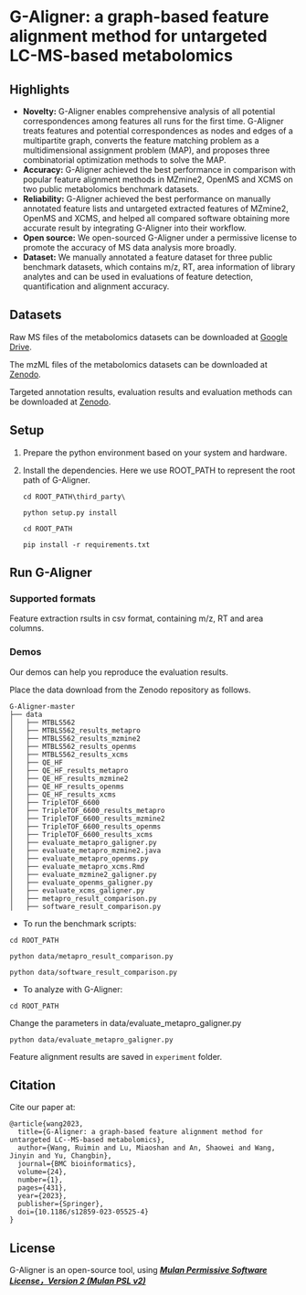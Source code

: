 # G-Aligner: a graph-based feature alignment method for untargeted LC-MS-based metabolomics


## Highlights
- **Novelty:** G-Aligner enables comprehensive analysis of all potential correspondences among features all runs for the first time. G-Aligner treats features and potential correspondences as nodes and edges of a multipartite graph, converts the feature matching problem as a multidimensional assignment problem (MAP), and proposes three combinatorial optimization methods to solve the MAP.
- **Accuracy:** G-Aligner achieved the best performance in comparison with popular feature alignment methods in MZmine2, OpenMS and XCMS on two public metabolomics benchmark datasets.
- **Reliability:** G-Aligner achieved the best performance on manually annotated feature lists and untargeted extracted features of MZmine2, OpenMS and XCMS, and helped all compared software obtaining more accurate result by integrating G-Aligner into their workflow.
- **Open source:** We open-sourced G-Aligner under a permissive license to promote the accuracy of MS data analysis more broadly.
- **Dataset:** We manually annotated a feature dataset for three public benchmark datasets, which contains m/z, RT, area information of library analytes and can be used in evaluations of feature detection, quantification and alignment accuracy.

## Datasets
Raw MS files of the metabolomics datasets can be downloaded at [Google Drive](https://drive.google.com/drive/folders/1PRDIvihGFgkmErp2fWe41UR2Qs2VY_5G).

The mzML files of the metabolomics datasets can be downloaded at [Zenodo](https://doi.org/10.5281/zenodo.8313034).

Targeted annotation results, evaluation results and evaluation methods can be downloaded at [Zenodo](https://doi.org/10.5281/zenodo.8313034).


## Setup
1. Prepare the python environment based on your system and hardware.
   
2. Install the dependencies. Here we use ROOT_PATH to represent the root path of G-Aligner.
    
    ```cd ROOT_PATH\third_party\```

    ```python setup.py install```
   
    ```cd ROOT_PATH```
   
    ```pip install -r requirements.txt```



## Run G-Aligner

### Supported formats
Feature extraction rsults in csv format, containing m/z, RT and area columns.

### Demos
Our demos can help you reproduce the evaluation results.

Place the data download from the Zenodo repository as follows.
```
G-Aligner-master
├── data
│   ├── MTBLS562
│   ├── MTBLS562_results_metapro
│   ├── MTBLS562_results_mzmine2
│   ├── MTBLS562_results_openms
│   ├── MTBLS562_results_xcms
│   ├── QE_HF
│   ├── QE_HF_results_metapro
│   ├── QE_HF_results_mzmine2
│   ├── QE_HF_results_openms
│   ├── QE_HF_results_xcms
│   ├── TripleTOF_6600
│   ├── TripleTOF_6600_results_metapro
│   ├── TripleTOF_6600_results_mzmine2
│   ├── TripleTOF_6600_results_openms
│   ├── TripleTOF_6600_results_xcms
│   ├── evaluate_metapro_galigner.py
│   ├── evaluate_metapro_mzmine2.java
│   ├── evaluate_metapro_openms.py
│   ├── evaluate_metapro_xcms.Rmd
│   ├── evaluate_mzmine2_galigner.py
│   ├── evaluate_openms_galigner.py
│   ├── evaluate_xcms_galigner.py
│   ├── metapro_result_comparison.py
│   ├── software_result_comparison.py
```

- To run the benchmark scripts:

```cd ROOT_PATH```

```python data/metapro_result_comparison.py```

```python data/software_result_comparison.py```

- To analyze with G-Aligner:

```cd ROOT_PATH```

Change the parameters in data/evaluate_metapro_galigner.py

```python data/evaluate_metapro_galigner.py```

Feature alignment results are saved in ```experiment``` folder.

## Citation

Cite our paper at:
```
@article{wang2023,
  title={G-Aligner: a graph-based feature alignment method for untargeted LC--MS-based metabolomics},
  author={Wang, Ruimin and Lu, Miaoshan and An, Shaowei and Wang, Jinyin and Yu, Changbin},
  journal={BMC bioinformatics},
  volume={24},
  number={1},
  pages={431},
  year={2023},
  publisher={Springer},
  doi={10.1186/s12859-023-05525-4}
}
```

## License

G-Aligner is an open-source tool, using [***Mulan Permissive Software License，Version 2 (Mulan PSL v2)***](http://license.coscl.org.cn/MulanPSL2)


